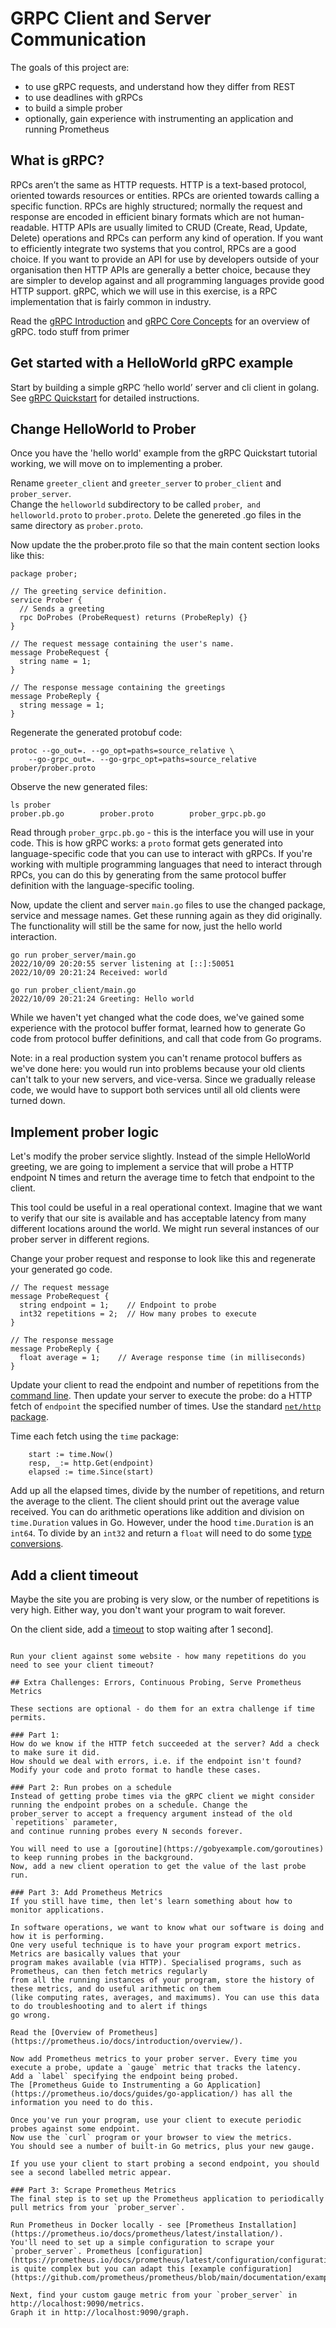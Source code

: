 # GRPC Client and Server Communication 

The goals of this project are: 
 * to use gRPC requests, and understand how they differ from REST
 * to use deadlines with gRPCs
 * to build a simple prober
 * optionally, gain experience with instrumenting an application and running Prometheus

## What is gRPC?

RPCs aren’t the same as HTTP requests. HTTP is a text-based protocol, oriented towards resources or entities. RPCs are oriented towards calling a specific function. RPCs are highly structured; normally the request and response are encoded in efficient binary formats which are not human-readable. HTTP APIs are usually limited to CRUD (Create, Read, Update, Delete) operations and RPCs can perform any kind of operation. If you want to efficiently integrate two systems that you control, RPCs are a good choice. If you want to provide an API for use by developers outside of your organisation then HTTP APIs are generally a better choice, because they are simpler to develop against and all programming languages provide good HTTP support. gRPC, which we will use in this exercise, is a RPC implementation that is fairly common in industry. 

Read the [gRPC Introduction](https://grpc.io/docs/what-is-grpc/introduction/) and 
[gRPC Core Concepts](https://grpc.io/docs/what-is-grpc/core-concepts/) for an overview of gRPC.
todo stuff from primer

## Get started with a HelloWorld gRPC example

Start by building a simple gRPC ‘hello world’ server and cli client in golang. See [gRPC Quickstart](https://grpc.io/docs/languages/go/quickstart/) for detailed instructions.

## Change HelloWorld to Prober

Once you have the 'hello world' example from the gRPC Quickstart tutorial working, we will move on to implementing a prober.

Rename `greeter_client` and `greeter_server` to `prober_client` and `prober_server`.   
Change the `helloworld` subdirectory to be called `prober`,` and helloworld.proto` to `prober.proto`.
Delete the genereted .go files in the same directory as `prober.proto`.

Now update the the prober.proto file so that the main content section looks like this:

```
package prober;

// The greeting service definition.
service Prober {
  // Sends a greeting
  rpc DoProbes (ProbeRequest) returns (ProbeReply) {}
}

// The request message containing the user's name.
message ProbeRequest {
  string name = 1;
}

// The response message containing the greetings
message ProbeReply {
  string message = 1;
}
```

Regenerate the generated protobuf code: 
```
protoc --go_out=. --go_opt=paths=source_relative \
    --go-grpc_out=. --go-grpc_opt=paths=source_relative prober/prober.proto
```

Observe the new generated files:
```
ls prober
prober.pb.go		prober.proto		prober_grpc.pb.go
```

Read through `prober_grpc.pb.go` - this is the interface you will use in your code. This is how gRPC works: a `proto` format 
gets generated into language-specific code that you can use to interact with gRPCs. If you're working with multiple programming languages
that need to interact through RPCs, you can do this by generating from the same protocol buffer definition with the language-specific
tooling. 

Now, update the client and server `main.go` files to use the changed package, service and message names.
Get these running again as they did originally. The functionality will still be the same for now, just the hello world interaction.

```
go run prober_server/main.go
2022/10/09 20:20:55 server listening at [::]:50051
2022/10/09 20:21:24 Received: world
````

```
go run prober_client/main.go 
2022/10/09 20:21:24 Greeting: Hello world
```

While we haven't yet changed what the code does, we've gained some experience with the protocol buffer format, learned 
how to generate Go code from protocol buffer definitions, and call that code from Go programs.

Note: in a real production system you can't rename protocol buffers as we've done here: you would run into problems because your old clients can't talk to your new servers, and vice-versa. Since we gradually release code, we would have to support both services until all old clients were turned down.

## Implement prober logic

Let's modify the prober service slightly. Instead of the simple HelloWorld greeting, we are going to implement a service that will probe a HTTP endpoint N times and return the average time to fetch that endpoint to the client. 

This tool could be useful in a real operational context. Imagine that we want to verify that our site is available and has acceptable latency from many different locations around the world. We might run several instances of our prober server in
different regions. 

Change your prober request and response to look like this and regenerate your generated go code.
```
// The request message
message ProbeRequest {
  string endpoint = 1;    // Endpoint to probe
  int32 repetitions = 2;  // How many probes to execute
}

// The response message 
message ProbeReply {
  float average = 1;    // Average response time (in milliseconds)
}
```

Update your client to read the endpoint and number of repetitions from the [command line](https://gobyexample.com/command-line-arguments).
Then update your server to execute the probe: do a HTTP fetch of `endpoint` the specified number of times.
Use the standard [`net/http` package](https://pkg.go.dev/net/http).

Time each fetch using the `time` package:

```
  	start := time.Now()
	resp, _:= http.Get(endpoint)
    elapsed := time.Since(start)
```

Add up all the elapsed times, divide by the number of repetitions, and return the average to the client.
The client should print out the average value received.
You can do arithmetic operations like addition and division on `time.Duration` values in Go.
However, under the hood `time.Duration` is an `int64`. To divide by an `int32` and return a `float` will need to do some [type conversions](https://go.dev/tour/basics/13).

## Add a client timeout

Maybe the site you are probing is very slow, or the number of repetitions is very high.
Either way, you don't want your program to wait forever. 

On the client side, add a [timeout](https://pkg.go.dev/context#WithTimeout) to stop waiting after 1 second].
```

Run your client against some website - how many repetitions do you need to see your client timeout?

## Extra Challenges: Errors, Continuous Probing, Serve Prometheus Metrics

These sections are optional - do them for an extra challenge if time permits.

### Part 1:
How do we know if the HTTP fetch succeeded at the server? Add a check to make sure it did.
How should we deal with errors, i.e. if the endpoint isn't found?
Modify your code and proto format to handle these cases.

### Part 2: Run probes on a schedule
Instead of getting probe times via the gRPC client we might consider running the endpoint probes on a schedule. Change the
prober_server to accept a frequency argument instead of the old `repetitions` parameter, 
and continue running probes every N seconds forever. 

You will need to use a [goroutine](https://gobyexample.com/goroutines) to keep running probes in the background.
Now, add a new client operation to get the value of the last probe run.

### Part 3: Add Prometheus Metrics
If you still have time, then let's learn something about how to monitor applications.

In software operations, we want to know what our software is doing and how it is performing.
One very useful technique is to have your program export metrics. Metrics are basically values that your 
program makes available (via HTTP). Specialised programs, such as Prometheus, can then fetch metrics regularly
from all the running instances of your program, store the history of these metrics, and do useful arithmetic on them
(like computing rates, averages, and maximums). You can use this data to do troubleshooting and to alert if things 
go wrong.

Read the [Overview of Prometheus](https://prometheus.io/docs/introduction/overview/).

Now add Prometheus metrics to your prober server. Every time you execute a probe, update a `gauge` metric that tracks the latency.
Add a `label` specifying the endpoint being probed. 
The [Prometheus Guide to Instrumenting a Go Application](https://prometheus.io/docs/guides/go-application/) has all the information you need to do this.

Once you've run your program, use your client to execute periodic probes against some endpoint. 
Now use the `curl` program or your browser to view the metrics. 
You should see a number of built-in Go metrics, plus your new gauge.

If you use your client to start probing a second endpoint, you should see a second labelled metric appear.

### Part 3: Scrape Prometheus Metrics
The final step is to set up the Prometheus application to periodically pull metrics from your `prober_server`.

Run Prometheus in Docker locally - see [Prometheus Installation](https://prometheus.io/docs/prometheus/latest/installation/).
You'll need to set up a simple configuration to scrape your `prober_server`. Prometheus [configuration](https://prometheus.io/docs/prometheus/latest/configuration/configuration/) is quite complex but you can adapt this [example configuration](https://github.com/prometheus/prometheus/blob/main/documentation/examples/prometheus.yml).

Next, find your custom gauge metric from your `prober_server` in http://localhost:9090/metrics.
Graph it in http://localhost:9090/graph.